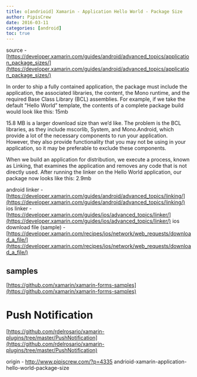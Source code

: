 ```yaml
---
title: o[andrioid] Xamarin - Application Hello World - Package Size
author: PipisCrew
date: 2016-03-11
categories: [android]
toc: true
---
```


source - [https://developer.xamarin.com/guides/android/advanced_topics/application_package_sizes/](https://developer.xamarin.com/guides/android/advanced_topics/application_package_sizes/)

In order to ship a fully contained application, the package must include the application, the associated libraries, the content, the Mono runtime, and the required Base Class Library (BCL) assemblies. For example, if we take the default "Hello World” template, the contents of a complete package build would look like this: 15mb

15.8 MB is a larger download size than we’d like. The problem is the BCL libraries, as they include mscorlib, System, and Mono.Android, which provide a lot of the necessary components to run your application. However, they also provide functionality that you may not be using in your application, so it may be preferable to exclude these components.

When we build an application for distribution, we execute a process, known as Linking, that examines the application and removes any code that is not directly used. After running the linker on the Hello World application, our package now looks like this: 2.9mb

android linker - [https://developer.xamarin.com/guides/android/advanced_topics/linking/](https://developer.xamarin.com/guides/android/advanced_topics/linking/)
ios linker - [https://developer.xamarin.com/guides/ios/advanced_topics/linker/](https://developer.xamarin.com/guides/ios/advanced_topics/linker/)
ios download file (sample) - [https://developer.xamarin.com/recipes/ios/network/web_requests/download_a_file/](https://developer.xamarin.com/recipes/ios/network/web_requests/download_a_file/)

## samples

[https://github.com/xamarin/xamarin-forms-samples](https://github.com/xamarin/xamarin-forms-samples)

# Push Notification

[https://github.com/rdelrosario/xamarin-plugins/tree/master/PushNotification](https://github.com/rdelrosario/xamarin-plugins/tree/master/PushNotification)

origin - http://www.pipiscrew.com/?p=4335 andrioid-xamarin-application-hello-world-package-size